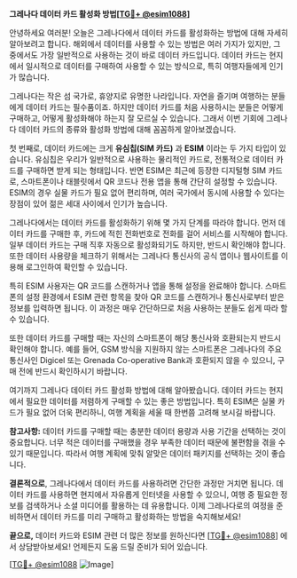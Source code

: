 **그레나다 데이터 카드 활성화 방법[[TG💪+ @esim1088](https://t.me/s/esim1088)]**

안녕하세요 여러분! 오늘은 그레나다에서 데이터 카드를 활성화하는 방법에 대해 자세히 알아보려고 합니다. 해외에서 데이터를 사용할 수 있는 방법은 여러 가지가 있지만, 그 중에서도 가장 일반적으로 사용하는 것이 바로 데이터 카드입니다. 데이터 카드는 현지에서 일시적으로 데이터를 구매하여 사용할 수 있는 방식으로, 특히 여행자들에게 인기가 많습니다.

그레나다는 작은 섬 국가로, 휴양지로 유명한 나라입니다. 자연을 즐기며 여행하는 분들에게 데이터 카드는 필수품이죠. 하지만 데이터 카드를 처음 사용하시는 분들은 어떻게 구매하고, 어떻게 활성화해야 하는지 잘 모르실 수 있습니다. 그래서 이번 기회에 그레나다 데이터 카드의 종류와 활성화 방법에 대해 꼼꼼하게 알아보겠습니다.

첫 번째로, 데이터 카드에는 크게 **유심칩(SIM 카드)** 과 **ESIM** 이라는 두 가지 타입이 있습니다. 유심칩은 우리가 일반적으로 사용하는 물리적인 카드로, 전통적으로 데이터 카드를 구매하면 받게 되는 형태입니다. 반면 ESIM은 최근에 등장한 디지털형 SIM 카드로, 스마트폰이나 태블릿에서 QR 코드나 전용 앱을 통해 간단히 설정할 수 있습니다. ESIM의 경우 실물 카드가 필요 없어 편리하며, 여러 국가에서 동시에 사용할 수 있다는 장점이 있어 젊은 세대 사이에서 인기가 높습니다.

그레나다에서는 데이터 카드를 활성화하기 위해 몇 가지 단계를 따라야 합니다. 먼저 데이터 카드를 구매한 후, 카드에 적힌 전화번호로 전화를 걸어 서비스를 시작해야 합니다. 일부 데이터 카드는 구매 직후 자동으로 활성화되기도 하지만, 반드시 확인해야 합니다. 또한 데이터 사용량을 체크하기 위해서는 그레나다 통신사의 공식 앱이나 웹사이트를 이용해 로그인하여 확인할 수 있습니다.

특히 ESIM 사용자는 QR 코드를 스캔하거나 앱을 통해 설정을 완료해야 합니다. 스마트폰의 설정 환경에서 ESIM 관련 항목을 찾아 QR 코드를 스캔하거나 통신사로부터 받은 정보를 입력하면 됩니다. 이 과정은 매우 간단하므로 처음 사용하는 분들도 쉽게 따라 할 수 있습니다.

또한 데이터 카드를 구매할 때는 자신의 스마트폰이 해당 통신사와 호환되는지 반드시 확인해야 합니다. 예를 들어, GSM 방식을 지원하지 않는 스마트폰은 그레나다의 주요 통신사인 Digicel 또는 Grenada Co-operative Bank과 호환되지 않을 수 있으니, 구매 전에 반드시 확인하시기 바랍니다.

여기까지 그레나다 데이터 카드 활성화 방법에 대해 알아봤습니다. 데이터 카드는 현지에서 필요한 데이터를 저렴하게 구매할 수 있는 좋은 방법입니다. 특히 ESIM은 실물 카드가 필요 없어 더욱 편리하니, 여행 계획을 세울 때 한번쯤 고려해 보시길 바랍니다.

**참고사항:** 데이터 카드를 구매할 때는 충분한 데이터 용량과 사용 기간을 선택하는 것이 중요합니다. 너무 적은 데이터를 구매했을 경우 부족한 데이터 때문에 불편함을 겪을 수 있기 때문입니다. 따라서 여행 계획에 맞춰 알맞은 데이터 패키지를 선택하는 것이 좋습니다.

**결론적으로**, 그레나다에서 데이터 카드를 사용하려면 간단한 과정만 거치면 됩니다. 데이터 카드를 사용하면 현지에서 자유롭게 인터넷을 사용할 수 있으니, 여행 중 필요한 정보를 검색하거나 소셜 미디어를 활용하는 데 유용합니다. 이제 그레나다로의 여정을 준비하면서 데이터 카드를 미리 구매하고 활성화하는 방법을 숙지해보세요!

**끝으로,** 데이터 카드와 ESIM 관련 더 많은 정보를 원하신다면 [[TG💪+ @esim1088](https://t.me/s/esim1088)] 에서 상담받아보세요! 언제든지 도움 드릴 준비가 되어 있습니다.

[[TG💪+ @esim1088](https://t.me/s/esim1088) ![Image](https://i.postimg.cc/Y0z9fWf4/image.png)]